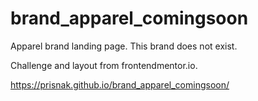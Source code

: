 # brand_apparel_comingsoon
Apparel brand landing page. This brand does not exist.

Challenge and layout from frontendmentor.io.

https://prisnak.github.io/brand_apparel_comingsoon/

